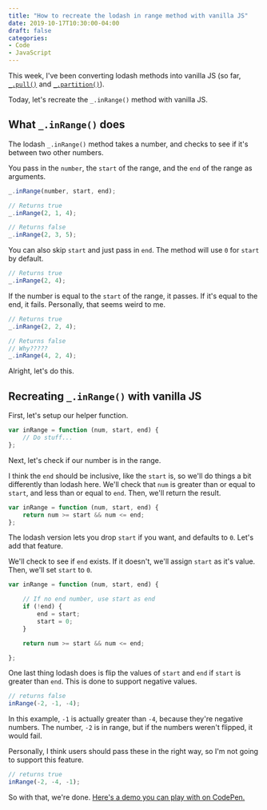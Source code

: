 ```yaml
---
title: "How to recreate the lodash in range method with vanilla JS"
date: 2019-10-17T10:30:00-04:00
draft: false
categories:
- Code
- JavaScript
---
```


This week, I've been converting lodash methods into vanilla JS (so far, [`_.pull()`](/recreating-the-lodash-pull-method-with-vanilla-js/) and [`_.partition()`](/how-to-recreate-the-lodash-partition-method-with-vanilla-js/)).

Today, let's recreate the `_.inRange()` method with vanilla JS.

## What `_.inRange()` does

The lodash `_.inRange()` method takes a number, and checks to see if it's between two other numbers.

You pass in the `number`, the `start` of the range, and the `end` of the range as arguments.

```js
_.inRange(number, start, end);

// Returns true
_.inRange(2, 1, 4);

// Returns false
_.inRange(2, 3, 5);
```

You can also skip `start` and just pass in `end`. The method will use `0` for `start` by default.

```js
// Returns true
_.inRange(2, 4);
```

If the number is equal to the `start` of the range, it passes. If it's equal to the end, it fails. Personally, that seems weird to me.

```js
// Returns true
_.inRange(2, 2, 4);

// Returns false
// Why?????
_.inRange(4, 2, 4);
```

Alright, let's do this.

## Recreating `_.inRange()` with vanilla JS

First, let's setup our helper function.

```js
var inRange = function (num, start, end) {
	// Do stuff...
};
```

Next, let's check if our number is in the range.

I think the `end` should be inclusive, like the `start` is, so we'll do things a bit differently than lodash here. We'll check that `num` is greater than or equal to `start`, and less than or equal to `end`. Then, we'll return the result.

```js
var inRange = function (num, start, end) {
	return num >= start && num <= end;
};
```

The lodash version lets you drop `start` if you want, and defaults to `0`. Let's add that feature.

We'll check to see if `end` exists. If it doesn't, we'll assign `start` as it's value. Then, we'll set `start` to `0`.

```js
var inRange = function (num, start, end) {

	// If no end number, use start as end
	if (!end) {
		end = start;
		start = 0;
	}

	return num >= start && num <= end;

};
```

One last thing lodash does is flip the values of `start` and `end` if `start` is greater than `end`. This is done to support negative values.

```js
// returns false
inRange(-2, -1, -4);
```

In this example, `-1` is actually greater than `-4`, because they're negative numbers. The number, `-2` is in range, but if the numbers weren't flipped, it would fail.

Personally, I think users should pass these in the right way, so I'm not going to support this feature.

```js
// returns true
inRange(-2, -4, -1);
```

So with that, we're done. [Here's a demo you can play with on CodePen.](https://codepen.io/cferdinandi/pen/oNNLqmP)